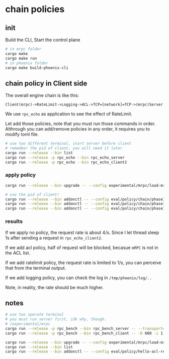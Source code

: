 
# chain policies 

## init

Build the CLI, Start the control plane

```bash
# in mrpc folder
cargo make
cargo make run
# in phoenix folder
cargo make build-phoenix-cli
```

## chain policy in Client side

The overall engine chain is like this:

`Client(mrpc)->RateLimit->Logging->ACL->TCP=[network]=TCP->(mrpc)Server`

We use `rpc_echo` as application to see the effect of RateLimit.

Let add those policies, note that you must run those commands in order. Althrough you can add/remove policies in any order, it requires you to modify toml file.


```bash
# use two different terminal, start server before client
# remember the pid of client, you will need it later
cargo run --release --bin list
cargo run --release -p rpc_echo --bin rpc_echo_server
cargo run --release -p rpc_echo --bin rpc_echo_client2
```

### apply policy

```bash
cargo run --release --bin upgrade -- --config experimental/mrpc/load-mrpc-plugins.toml

# use the pid of client!
cargo run --release --bin addonctl -- --config eval/policy/chain/phase1/acl_attach.toml --pid 1290531 --sid 1
cargo run --release --bin addonctl -- --config eval/policy/chain/phase1/ratelimit_attach.toml --pid 1290531 --sid 1
cargo run --release --bin addonctl -- --config eval/policy/chain/phase1/logging_attach.toml --pid 1290531 --sid 1
```

### results

If we apply no policy, the request rate is about 4/s. Since I let thread sleep 1s after sending a request in `rpc_echo_client2`.

If we add acl policy, half of request will be blocked, becasue `mRPC` is not in the ACL list.

If we add ratelimit policy, the request rate is limited to 1/s, you can perceive that from the terminal output.

If we add logging policy, you can check the log in `/tmp/phoenix/log/..`

Note, in reality, the rate should be much higher.

## notes

```bash
# use two sperate terminal
# you must run server first, idk why, though.
# /experimental/mrpc
cargo run --release -p rpc_bench --bin rpc_bench_server -- --transport=tcp
cargo run --release -p rpc_bench --bin rpc_bench_client -- -D 600 -i 1 --req-size 64 -c 127.0.0.1 --transport=tcp

cargo run --release --bin upgrade -- --config experimental/mrpc/load-mrpc-plugins.toml
cargo run --release --bin list
cargo run --release --bin addonctl -- --config eval/policy/hello-acl-receiver/attach.toml --pid 1319128 --sid 1


```